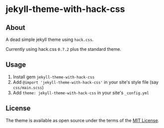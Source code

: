 # jekyll-theme-with-hack-css

## About

A dead simple jekyll theme using `hack.css`.

Currently using hack.css `0.7.2` plus the standard theme.

## Usage

1. Install gem `jekyll-theme-with-hack-css`
2. Add `@import 'jekyll-theme-with-hack-css'` in your site's style file (say `css/main.scss`)
3. Add `theme: jekyll-theme-with-hack-css` in your site's `_config.yml`

## License

The theme is available as open source under the terms of the [MIT License](http://opensource.org/licenses/MIT).

